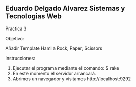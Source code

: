 Eduardo Delgado Alvarez
Sistemas y Tecnologias Web
---------------------------------

Practica 3

Objetivo:

Añadir Template Haml a Rock, Paper, Scissors

Instrucciones:

  1. Ejecutar el programa mediante el comando: $ rake
  2. En este momento el servidor arrancará.
  3. Abrimos un navegador y visitamos http://localhost:9292